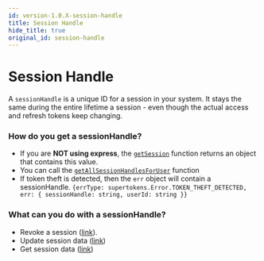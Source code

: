 ```yaml
---
id: version-1.0.X-session-handle
title: Session Handle
hide_title: true
original_id: session-handle
---
```


# Session Handle
A `sessionHandle` is a unique ID for a session in your system. It stays the same during the entire lifetime a session - even though the actual access and refresh tokens keep changing.

### How do you get a sessionHandle?
- If you are **NOT using express**, the [`getSession`](./get-session) function returns an object that contains this value.
- You can call the [`getAllSessionHandlesForUser`](./get-all-session-handles-for-user) function
- If token theft is detected, then the `err` object will contain a sessionHandle. `{errType: supertokens.Error.TOKEN_THEFT_DETECTED, err: { sessionHandle: string, userId: string }}`

### What can you do with a sessionHandle?
- Revoke a session ([link](./revoke-session-using-session-handle)).
- Update session data ([link](./update-session-data))
- Get session data ([link](./get-session-data))
